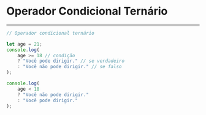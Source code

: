 # Operador Condicional Ternário

---

```js
// Operador condicional ternário

let age = 21;
console.log(
	age >= 18 // condição
	? "Você pode dirigir." // se verdadeiro
	: "Você não pode dirigir." // se falso
);

console.log(
	age < 18 
	? "Você não pode dirigir."
	: "Você pode dirigir."
);	
```
